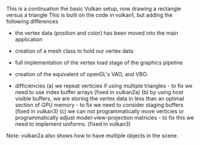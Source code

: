 This is a continuation the basic Vulkan setup, now drawing a rectangle versus a triangle
This is built on the code in vulkan1, but adding the following differences
- the vertex data (position and color) has been moved into the main application
- creation of a mesh class to hold our vertex data
- full implementation of the vertex load stage of the graphics pipeline
- creation of the equivalent of openGL's VAO, and VBO.

- difficiencies
  (a) we repeat verticies if using multiple triangles - to fix we need to use index buffer arrays (fixed in vulkan2a)
  (b) by using host visible buffers, we are storing the vertex data in less than an optimal section of GPU memory - 
      to fix we need to consider staging buffers (fixed in vulkan3)
  (c) we can not programmatically move verticies or programmatically adjust model-view-projection matricies - to fix
      this we need to implement uniforms. (fixed in vulkan3)

Note: vulkan2a also shows how to have multiple objects in the scene.
